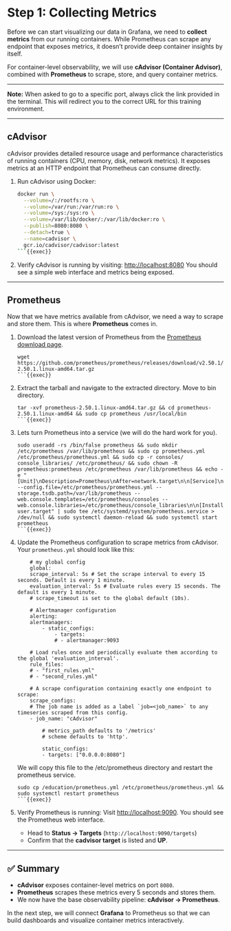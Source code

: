 # Step 1: Collecting Metrics

Before we can start visualizing our data in Grafana, we need to **collect metrics** from our running containers. While Prometheus can scrape any endpoint that exposes metrics, it doesn’t provide deep container insights by itself.

For container-level observability, we will use **cAdvisor (Container Advisor)**, combined with **Prometheus** to scrape, store, and query container metrics.

---

**Note:** When asked to go to a specific port, always click the link provided in the terminal. This will redirect you to the correct URL for this training environment.

---

## cAdvisor

cAdvisor provides detailed resource usage and performance characteristics of running containers (CPU, memory, disk, network metrics). It exposes metrics at an HTTP endpoint that Prometheus can consume directly.

1. Run cAdvisor using Docker:

   ```bash
   docker run \
     --volume=/:/rootfs:ro \
     --volume=/var/run:/var/run:ro \
     --volume=/sys:/sys:ro \
     --volume=/var/lib/docker/:/var/lib/docker:ro \
     --publish=8080:8080 \
     --detach=true \
     --name=cadvisor \
     gcr.io/cadvisor/cadvisor:latest
   ```{{exec}}

2. Verify cAdvisor is running by visiting:
   [http://localhost:8080]({{TRAFFIC_HOST1_8080}})
   You should see a simple web interface and metrics being exposed.

---

## Prometheus

Now that we have metrics available from cAdvisor, we need a way to scrape and store them. This is where **Prometheus** comes in.

1. Download the latest version of Prometheus from the [Prometheus download page](https://prometheus.io/download/).
    ```
    wget https://github.com/prometheus/prometheus/releases/download/v2.50.1/prometheus-2.50.1.linux-amd64.tar.gz
    ```{{exec}}

2. Extract the tarball and navigate to the extracted directory. Move to bin directory.
    ```
    tar -xvf prometheus-2.50.1.linux-amd64.tar.gz && cd prometheus-2.50.1.linux-amd64 && sudo cp prometheus /usr/local/bin
    ```{{exec}}

3. Lets turn Prometheus into a service (we will do the hard work for you).
    ```
    sudo useradd -rs /bin/false prometheus && sudo mkdir /etc/prometheus /var/lib/prometheus && sudo cp prometheus.yml /etc/prometheus/prometheus.yml && sudo cp -r consoles/ console_libraries/ /etc/prometheus/ && sudo chown -R prometheus:prometheus /etc/prometheus /var/lib/prometheus && echo -e "[Unit]\nDescription=Prometheus\nAfter=network.target\n\n[Service]\nUser=prometheus\nGroup=prometheus\nType=simple\nExecStart=/usr/local/bin/prometheus --config.file=/etc/prometheus/prometheus.yml --storage.tsdb.path=/var/lib/prometheus --web.console.templates=/etc/prometheus/consoles --web.console.libraries=/etc/prometheus/console_libraries\n\n[Install]\nWantedBy=multi-user.target" | sudo tee /etc/systemd/system/prometheus.service > /dev/null && sudo systemctl daemon-reload && sudo systemctl start prometheus
    ```{{exec}}

4. Update the Prometheus configuration to scrape metrics from cAdvisor. Your `prometheus.yml` should look like this:
    ```
        # my global config
        global:
        scrape_interval: 5s # Set the scrape interval to every 15 seconds. Default is every 1 minute.
        evaluation_interval: 5s # Evaluate rules every 15 seconds. The default is every 1 minute.
        # scrape_timeout is set to the global default (10s).

        # Alertmanager configuration
        alerting:
        alertmanagers:
            - static_configs:
                - targets:
                # - alertmanager:9093

        # Load rules once and periodically evaluate them according to the global 'evaluation_interval'.
        rule_files:
        # - "first_rules.yml"
        # - "second_rules.yml"

        # A scrape configuration containing exactly one endpoint to scrape:
        scrape_configs:
        # The job name is added as a label `job=<job_name>` to any timeseries scraped from this config.
        - job_name: "cAdvisor"

            # metrics_path defaults to '/metrics'
            # scheme defaults to 'http'.

            static_configs:
            - targets: ["0.0.0.0:8080"]

    ```

    We will copy this file to the /etc/prometheus directory and restart the prometheus service.

    ```
    sudo cp /education/prometheus.yml /etc/prometheus/prometheus.yml && sudo systemctl restart prometheus
    ```{{exec}}

5. Verify Prometheus is running:
   Visit [http://localhost:9090]({{TRAFFIC_HOST1_9090}}).
   You should see the Prometheus web interface.

   - Head to **Status → Targets** (`http://localhost:9090/targets`)
   - Confirm that the **cadvisor target** is listed and **UP**.

---

## ✅ Summary

- **cAdvisor** exposes container-level metrics on port `8080`.
- **Prometheus** scrapes these metrics every 5 seconds and stores them.
- We now have the base observability pipeline: **cAdvisor → Prometheus**.

In the next step, we will connect **Grafana** to Prometheus so that we can build dashboards and visualize container metrics interactively.
